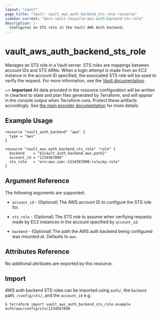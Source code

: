 ```yaml
---
layout: "vault"
page_title: "Vault: vault_aws_auth_backend_sts_role resource"
sidebar_current: "docs-vault-resource-aws-auth-backend-sts-role"
description: |-
  Configures an STS role in the Vault AWS Auth backend.
---
```


# vault\_aws\_auth\_backend\_sts\_role

Manages an STS role in a Vault server. STS roles are mappings
between account IDs and STS ARNs. When a login attempt is made
from an EC2 instance in the account ID specified, the associated
STS role will be used to verify the request. For more information,
see the [Vault documentation](https://www.vaultproject.io/docs/auth/aws.html#cross-account-access).

~> **Important** All data provided in the resource configuration will be
 written in cleartext to state and plan files generated by Terraform, and will
 appear in the console output when Terraform runs. Protect these artifacts
 accordingly. See [the main provider documentation](../../index.html) for more
 details.

## Example Usage

```hcl
resource "vault_auth_backend" "aws" {
  type = "aws"
}

resource "vault_aws_auth_backend_sts_role" "role" {
  backend    = "${vault_auth_backend.aws.path}"
  account_id = "1234567890"
  sts_role   = "arn:aws:iam::1234567890:role/my-role"
}
```

## Argument Reference

The following arguments are supported:

* `account_id` - (Optional) The AWS account ID to configure the STS role for.

* `sts_role` - (Optional) The STS role to assume when verifying requests made
   by EC2 instances in the account specified by `account_id`.

* `backend` - (Optional) The path the AWS auth backend being configured was
   mounted at.  Defaults to `aws`.

## Attributes Reference

No additional attributes are exported by this resource.

## Import

AWS auth backend STS roles can be imported using `auth/`, the `backend` path, `/config/sts/`, and the `account_id` e.g.

```
$ terraform import vault_aws_auth_backend_sts_role.example auth/aws/config/sts/1234567890
```
